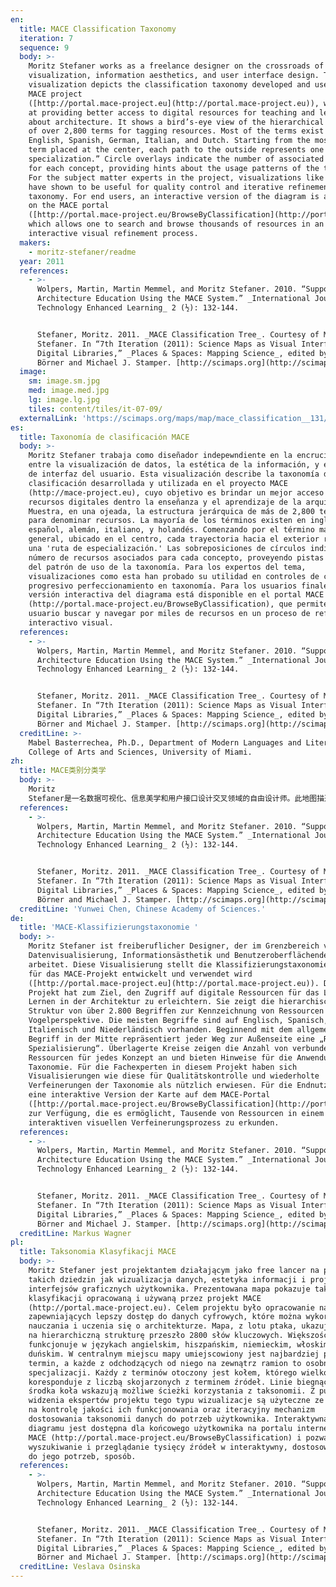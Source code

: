 ```yaml
---
en:
  title: MACE Classification Taxonomy
  iteration: 7
  sequence: 9
  body: >-
    Moritz Stefaner works as a freelance designer on the crossroads of data
    visualization, information aesthetics, and user interface design. This
    visualization depicts the classification taxonomy developed and used in the
    MACE project
    ([http://portal.mace-project.eu](http://portal.mace-project.eu)), which aims
    at providing better access to digital resources for teaching and learning
    about architecture. It shows a bird’s-eye view of the hierarchical structure
    of over 2,800 terms for tagging resources. Most of the terms exist in
    English, Spanish, German, Italian, and Dutch. Starting from the most general
    term placed at the center, each path to the outside represents one “route of
    specialization.” Circle overlays indicate the number of associated resources
    for each concept, providing hints about the usage patterns of the taxonomy.
    For the subject matter experts in the project, visualizations like these
    have shown to be useful for quality control and iterative refinements of the
    taxonomy. For end users, an interactive version of the diagram is available
    on the MACE portal
    ([http://portal.mace-project.eu/BrowseByClassification](http://portal.mace-project.eu/BrowseByClassification)),
    which allows one to search and browse thousands of resources in an
    interactive visual refinement process.
  makers:
    - moritz-stefaner/readme
  year: 2011
  references:
    - >-
      Wolpers, Martin, Martin Memmel, and Moritz Stefaner. 2010. “Supporting
      Architecture Education Using the MACE System.” _International Journal of
      Technology Enhanced Learning_ 2 (½): 132-144.


      Stefaner, Moritz. 2011. _MACE Classification Tree_. Courtesy of Moritz
      Stefaner. In “7th Iteration (2011): Science Maps as Visual Interfaces to
      Digital Libraries,” _Places & Spaces: Mapping Science_, edited by Katy
      Börner and Michael J. Stamper. [http://scimaps.org](http://scimaps.org).
  image:
    sm: image.sm.jpg
    med: image.med.jpg
    lg: image.lg.jpg
    tiles: content/tiles/it-07-09/
  externalLink: 'https://scimaps.org/maps/map/mace_classification__131/detail'
es:
  title: Taxonomía de clasificación MACE
  body: >-
    Moritz Stefaner trabaja como diseñador indepewndiente en la encrucijada
    entre la visualización de datos, la estética de la información, y el diseño
    de interfaz del usuario. Esta visualización describe la taxonomía de
    clasificación desarrollada y utilizada en el proyecto MACE
    (http://mace-project.eu), cuyo objetivo es brindar un mejor acceso a los
    recursos digitales dentro la enseñanza y el aprendizaje de la arquitectura.
    Muestra, en una ojeada, la estructura jerárquica de más de 2,800 términos
    para denominar recursos. La mayoría de los términos existen en inglés,
    español, alemán, italiano, y holandés. Comenzando por el término más
    general, ubicado en el centro, cada trayectoria hacia el exterior representa
    una 'ruta de especialización.' Las sobreposiciones de círculos indican el
    número de recursos asociados para cada concepto, proveyendo pistas acerca
    del patrón de uso de la taxonomía. Para los expertos del tema,
    visualizaciones como esta han probado su utilidad en controles de calidad y
    progresivo perfeccionamiento en taxonomía. Para los usuarios finales, una
    versión interactiva del diagrama está disponible en el portal MACE
    (http://portal.mace-project.eu/BrowseByClassification), que permite al
    usuario buscar y navegar por miles de recursos en un proceso de refinamiento
    interactivo visual.
  references:
    - >-
      Wolpers, Martin, Martin Memmel, and Moritz Stefaner. 2010. “Supporting
      Architecture Education Using the MACE System.” _International Journal of
      Technology Enhanced Learning_ 2 (½): 132-144.


      Stefaner, Moritz. 2011. _MACE Classification Tree_. Courtesy of Moritz
      Stefaner. In “7th Iteration (2011): Science Maps as Visual Interfaces to
      Digital Libraries,” _Places & Spaces: Mapping Science_, edited by Katy
      Börner and Michael J. Stamper. [http://scimaps.org](http://scimaps.org).
  creditLine: >-
    Mabel Basterrechea, Ph.D., Department of Modern Languages and Literatures,
    College of Arts and Sciences, University of Miami.
zh:
  title: MACE类别分类学
  body: >-
    Moritz
    Stefaner是一名数据可视化、信息美学和用户接口设计交叉领域的自由设计师。此地图描述了为MACE项目(http://mace-project.eu)开发和使用的分类系统。MACE项目旨在为教授和学习建筑提供更好的数字资源接口。地图以鸟瞰的方式展示了2800个标签资源的层级机构。这些标签条目主要以英语、西班牙语、德语、意大利语和荷兰语存在。从最普通的位于中间的条目开始，向外呈现的每条路径都代表了一条专业领域之路。圆形的覆盖区域表示的每个概念相关资源的数目，这也暗示了分类系统的使用模式。对项目中的主题内容专家而言，此地图对于分类系统的质量控制和迭代提升都是有用的。对于终端用户，图表的交互版本可以从MACE门户网站(http://portal.mace-project.eu/BrowseByClassification)上获得，此网站允许用户在可视化交互提升过程中检索和浏览上千种资源。
  references:
    - >-
      Wolpers, Martin, Martin Memmel, and Moritz Stefaner. 2010. “Supporting
      Architecture Education Using the MACE System.” _International Journal of
      Technology Enhanced Learning_ 2 (½): 132-144.


      Stefaner, Moritz. 2011. _MACE Classification Tree_. Courtesy of Moritz
      Stefaner. In “7th Iteration (2011): Science Maps as Visual Interfaces to
      Digital Libraries,” _Places & Spaces: Mapping Science_, edited by Katy
      Börner and Michael J. Stamper. [http://scimaps.org](http://scimaps.org).
  creditLine: 'Yunwei Chen, Chinese Academy of Sciences.'
de:
  title: 'MACE-Klassifizierungstaxonomie '
  body: >-
    Moritz Stefaner ist freiberuflicher Designer, der im Grenzbereich von
    Datenvisualisierung, Informationsästhetik und Benutzeroberflächendesign
    arbeitet. Diese Visualisierung stellt die Klassifizierungstaxonomie dar, die
    für das MACE-Projekt entwickelt und verwendet wird
    ([http://portal.mace-project.eu](http://portal.mace-project.eu)). Dieses
    Projekt hat zum Ziel, den Zugriff auf digitale Ressourcen für das Lehren und
    Lernen in der Architektur zu erleichtern. Sie zeigt die hierarchische
    Struktur von über 2.800 Begriffen zur Kennzeichnung von Ressourcen aus der
    Vogelperspektive. Die meisten Begriffe sind auf Englisch, Spanisch, Deutsch,
    Italienisch und Niederländisch vorhanden. Beginnend mit dem allgemeinsten
    Begriff in der Mitte repräsentiert jeder Weg zur Außenseite eine „Route der
    Spezialisierung“. Überlagerte Kreise zeigen die Anzahl von verbundenen
    Ressourcen für jedes Konzept an und bieten Hinweise für die Anwendung der
    Taxonomie. Für die Fachexperten in diesem Projekt haben sich
    Visualisierungen wie diese für Qualitätskontrolle und wiederholte
    Verfeinerungen der Taxonomie als nützlich erwiesen. Für die Endnutzer steht
    eine interaktive Version der Karte auf dem MACE-Portal
    ([http://portal.mace-project.eu/BrowseByClassification](http://portal.mace-project.eu/BrowseByClassification))
    zur Verfügung, die es ermöglicht, Tausende von Ressourcen in einem
    interaktiven visuellen Verfeinerungsprozess zu erkunden.
  references:
    - >-
      Wolpers, Martin, Martin Memmel, and Moritz Stefaner. 2010. “Supporting
      Architecture Education Using the MACE System.” _International Journal of
      Technology Enhanced Learning_ 2 (½): 132-144.


      Stefaner, Moritz. 2011. _MACE Classification Tree_. Courtesy of Moritz
      Stefaner. In “7th Iteration (2011): Science Maps as Visual Interfaces to
      Digital Libraries,” _Places & Spaces: Mapping Science_, edited by Katy
      Börner and Michael J. Stamper. [http://scimaps.org](http://scimaps.org).
  creditLine: Markus Wagner
pl:
  title: Taksonomia Klasyfikacji MACE
  body: >-
    Moritz Stefaner jest projektantem działającym jako free lancer na pograniczu
    takich dziedzin jak wizualizacja danych, estetyka informacji i projektowanie
    interfejsów graficznych użytkownika. Prezentowana mapa pokazuje taksonomię
    klasyfikacji opracowaną i używaną przez projekt MACE
    (http://portal.mace-project.eu). Celem projektu było opracowanie narzędzi
    zapewniających lepszy dostęp do danych cyfrowych, które można wykorzystać do
    nauczania i uczenia się o architekturze. Mapa, z lotu ptaka, ukazuje widok
    na hierarchiczną strukturę przeszło 2800 słów kluczowych. Większość z nich
    funkcjonuje w językach angielskim, hiszpańskim, niemieckim, włoskim i
    duńskim. W centralnym miejscu mapy umiejscowiony jest najbardziej podstawowy
    termin, a każde z odchodzących od niego na zewnątrz ramion to osobna ścieżka
    specjalizacji. Każdy z terminów otoczony jest kołem, którego wielkość
    koresponduje z liczbą skojarzonych z terminem źródeł. Linie biegnące ze
    środka koła wskazują możliwe ścieżki korzystania z taksonomii. Z punktu
    widzenia ekspertów projektu tego typu wizualizacje są użyteczne ze względu
    na kontrolę jakości ich funkcjonowania oraz iteracyjny mechanizm
    dostosowania taksonomii danych do potrzeb użytkownika. Interaktywna wersja
    diagramu jest dostępna dla końcowego użytkownika na portalu internetowym
    MACE (http://portal.mace-project.eu/BrowseByClassification) i pozwala mu na
    wyszukiwanie i przeglądanie tysięcy źródeł w interaktywny, dostosowujący się
    do jego potrzeb, sposób.
  references:
    - >-
      Wolpers, Martin, Martin Memmel, and Moritz Stefaner. 2010. “Supporting
      Architecture Education Using the MACE System.” _International Journal of
      Technology Enhanced Learning_ 2 (½): 132-144.


      Stefaner, Moritz. 2011. _MACE Classification Tree_. Courtesy of Moritz
      Stefaner. In “7th Iteration (2011): Science Maps as Visual Interfaces to
      Digital Libraries,” _Places & Spaces: Mapping Science_, edited by Katy
      Börner and Michael J. Stamper. [http://scimaps.org](http://scimaps.org).
  creditLine: Veslava Osinska
---
```

